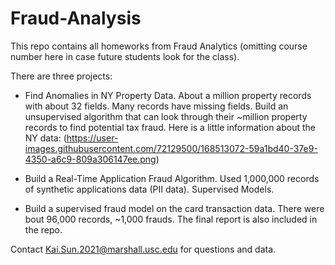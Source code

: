 # Fraud-Analysis

This repo contains all homeworks from Fraud Analytics (omitting course number here in case future students look for the class). 

There are three projects:

- Find Anomalies in NY Property Data. About a million property records with about 32 fields. Many records have missing fields. Build an unsupervised algorithm that can look through their  ~million property records to find potential tax fraud. Here is a little information about the NY data: (https://user-images.githubusercontent.com/72129500/168513072-59a1bd40-37e9-4350-a6c9-809a306147ee.png)


- Build a Real-Time Application Fraud Algorithm. Used 1,000,000 records of synthetic applications data (PII data). Supervised Models. 


- Build a supervised fraud model on the card transaction data. There were bout 96,000 records, ~1,000 frauds. The final report is also included in the repo.



Contact Kai.Sun.2021@marshall.usc.edu for questions and data.
